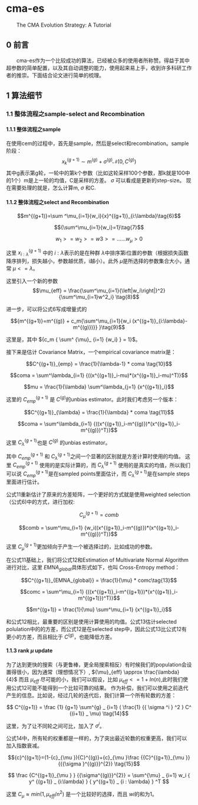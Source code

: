 # cma-es
  
  &emsp;&emsp;The CMA Evolution Strategy: A Tutorial
  
## 0 前言
  
  &emsp;&emsp;cma-es作为一个比较成功的算法，已经被众多的使用者所称赞。得益于其中超参数的简单配置，以及其自动调整的能力，使用起来易上手，收到许多科研工作者的推崇。下面结合论文进行简单的梳理。

## 1 算法细节
  
  ### 1.1 整体流程之sample-select and Recombination 
  #### 1.1.1 整体流程之sample
  
  在使用cem的过程中，首先是sample，然后是select和recombination。sample阶段：
  $${x}^{(g+1)}_{k}\sim {m}^{(g)}+{\sigma }^{(g)}\mathcal{N}(0,{C}^{(g)})$$
  其中g表示第g轮，一轮中的第k个参数（比如这轮采样100个参数，那k就是100中的1个）m是上一轮的均值，C是采样的方差。 $\sigma$ 可以看成是更新的step-size。
  现在需要处理的就是，怎么计算m, $\sigma$ 和C.
  
  #### 1.1.2 整体流程之select and Recombination 
  $$m^{(g+1)}=\sum ^\mu_{i=1}{w_i}{x}^{(g+1)}_{i:\lambda}\tag{6}$$
  
  $${\sum^\mu_{i=1}{w_i}=1}\tag{7}$$
  
  $${w_1>=w_2>=w3>=......w_\mu>0}$$
  
  这里 ${x}^{(g+1)}_{i:\lambda }$ 中的 $i:\lambda$表示的是在种群 $\lambda$中排序第i位置的参数（根据损失函数降序排列，损失越小，参数越优质，i越小）。此外 $\mu$是所选择的参数集合大小，通常 $\mu<=\lambda$。
  
  这里引入一个新的参数 $$\mu_{eff} = \frac{\sum^\mu_{i=1}{\left|w_i\right|}^2} {\sum^\mu_{i=1}w^2_i} \tag{8}$$

  进一步，可以将公式6写成增量式的
  
  $${m^{(g+1)}=m^{(g)} + c_m{\sum^\mu_{i=1}{w_i (x^{(g+1)}_{i:\lambda}-m^{(g)})}} }\tag{9}$$ 
  
  这里是，其中 ${c_m { \sum^ {\mu}_ {i=1} {w_i} } = 1}$。
  
  
  接下来是估计 Covariance Matrix，一个empirical covariance matrix是： 
  
  $$C^{(g+1)}_{emp} =  \frac{1}{\lambda-1} * coma \tag{10}$$
  
  $$coma = \sum^\lambda_{i=1} {((x^{(g+1)}_i-mu)*(x^{(g+1)}_i-mu)^T)}$$
  
  $$mu = \frac{1}{\lambda} \sum^\lambda_{j=1} {x^{(g+1)}_i}$$
  
  这里的 $C^{(g+1)}_{emp}$ 是 $C^{(g)}$的unbias estimator。此时我们考虑另一个版本：
  
  $$C^{(g+1)}_{\lambda} =  \frac{1}{\lambda} * coma \tag{11}$$
  
  $$coma = \sum^\lambda_{i=1} {((x^{(g+1)}_i-m^{(g)})*(x^{(g+1)}_i-m^{(g)})^T)}$$
  
  这里 $C^{(g+1)}_{\lambda}$也是 $C^{(g)}$ 的unbias estimator。
  
  其中 $C^{(g+1)} _ {emp}$ 和 $C^{(g+1)} _ \lambda$之间一个显著的区别就是方差计算时使用的均值。 这里 $C^{(g+1)} _ {emp}$ 使用的是实际计算的，而 $C^{(g+1)} _ {\lambda}$ 使用的是真实的均值，所以我们可以说 $C^{(g+1)} _ {emp}$是在sampled points里面估计，而 $C^{(g+1)} _ {\lambda}$是在sample steps里面进行估计。
  
  公式11重新估计了原来的方差矩阵，一个更好的方式就是使用weighted selection（公式6)中的方式，进行加权:
  
  $$C^{(g+1)}_{\mu} =  comb\tag{12}$$
  
  $$comb = \sum^\mu_{i=1} {w_i((x^{(g+1)}_i-m^{(g)})*(x^{(g+1)}_i-m^{(g)})^T)}$$
  
  这里 $C^{(g+1)} _ {\mu}$更加倾向于产生一个被选择过的，比如成功的参数。
  
  在公式11基础上，我们将公式12和Estimation of Multivariate Normal Algorithm 进行对比，这里 $EMNA _ {global}$具体形式如下，也叫 Cross-Entropy method：
  
  $$C^{(g+1)}_{EMNA_{global}} =  \frac{1}{\mu} * comc\tag{13}$$
  
  $$comc = \sum^\mu_{i=1} {((x^{(g+1)}_i-m^{(g+1)})*(x^{(g+1)}_i-m^{(g+1)})^T)}$$
  
  $$m^{(g+1)} = \frac{1}{\mu} \sum^\mu_{i=1} {x^{(g+1)}_i}$$
  
  和公式12相比，最重要的区别是使用计算使用的均值。公式13估计selected polulation中的的方差，而公式12是在selected step中，因此公式13比公式12有更小的方差，而且相比于 $C^{(g)}$，也能降低方差。
  
  
  #### 1.1.3 rank $\mu$ update 
  
  为了达到更快的搜索（与更鲁棒，更全局搜索相反）有时候我们的population会设置得很小，因为通常（理想情况下）, ${\mu}_{eff} \approx \frac{\lambda} {4}$ 而且  $\mu _ {eff}$ 尽可能的小，我们可以假设，比如 $\mu _ {eff} <= 1+ln(n)$,此时我们使用公式12可能不能得到一个比较可靠的结果。
  作为补偿，我们可以使用之前迭代产生的信息。比如说，经过几轮的迭代后，我们计算一个所有轮数的方差： 
  
  $$ C^{(g+1)} = \frac {1} {g+1} \sum^{g} _ {i=1} ( \frac{1} {{ \sigma ^i } ^2 } C^ {(i+1)} _ \mu) \tag{14}$$
 
 这里，为了让不同轮之间可比，加入了 $\sigma ^i$。
 
 公式14中，所有轮的权重都是一样的，为了突出最近轮数的权重更高，我们可以加入指数衰减。
 
 $${c}^{(g+1)}=(1-{c}_{\mu }){C}^{(g)}+{c}_{\mu }\frac {{C}^{(g+1)}_{\mu }} {{{\sigma }^{(g)}}^{2}} \tag{15}$$

 $$ \frac {C^{(g+1)}_{\mu } } {{\sigma^{(g)}}^{2}} = \sum^{\mu} _ {i=1} w_i { y^ {(g+1)} _ {i:\lambda} } { y^{(g+1)} _ {i : \lambda} } ^T $$


 这里  $C_\mu \approx min(1,\mu_{eff}/n^2)$ 是一个比较好的选择，而且  $wi$的和为1。
 
